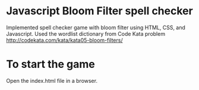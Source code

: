 # Javascript Bloom Filter spell checker
Implemented spell checker game with bloom filter using HTML, CSS, and Javascript. Used the wordlist dictionary from Code Kata problem http://codekata.com/kata/kata05-bloom-filters/

# To start the game
Open the index.html file in a browser. 
